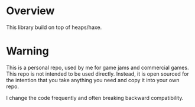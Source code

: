 # Overview

This library build on top of heaps/haxe.

# Warning

This is a personal repo, used by me for game jams and commercial games.
This repo is not intended to be used directly.
Instead, it is open sourced for the intention that you take anything you need and copy it into your own repo.

I change the code frequently and often breaking backward compatibility.
